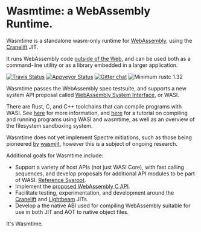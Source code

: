 # Wasmtime: a WebAssembly Runtime.

Wasmtime is a standalone wasm-only runtime for [WebAssembly], using the [Cranelift] JIT.

It runs WebAssembly code [outside of the Web], and can be used both as a command-line
utility or as a library embedded in a larger application.

[WebAssembly]: https://webassembly.org/
[Cranelift]: https://github.com/CraneStation/cranelift
[outside of the Web]: https://webassembly.org/docs/non-web/

[![Travis Status](https://travis-ci.org/CraneStation/wasmtime.svg?branch=master)](https://travis-ci.org/CraneStation/wasmtime)
[![Appveyor Status](https://ci.appveyor.com/api/projects/status/vxvpt2plriy5s0mc?svg=true)](https://ci.appveyor.com/project/CraneStation/cranelift)
[![Gitter chat](https://badges.gitter.im/CraneStation/CraneStation.svg)](https://gitter.im/CraneStation/Lobby)
![Minimum rustc 1.32](https://img.shields.io/badge/rustc-1.32+-green.svg)

Wasmtime passes the WebAssembly spec testsuite, and supports a new system
API proposal called [WebAssembly System Interface], or WASI.

There are Rust, C, and C++ toolchains that can compile programs with WASI. See
[here][WASI intro] for more information, and [here][WASI tutorial] for a
tutorial on compiling and running programs using WASI and wasmtime, as
well as an overview of the filesystem sandboxing system.

Wasmtime does not yet implement Spectre mitiations, such as those being
pioneered [by](https://www.wasmjit.org/blog/spectre-mitigations-part-1.html)
[wasmjit](https://www.wasmjit.org/blog/spectre-mitigations-part-2.html),
however this is a subject of ongoing research.

[CloudABI]: https://cloudabi.org/
[WebAssembly System Interface]: docs/WASI-overview.md
[WASI intro]: docs/WASI-intro.md
[WASI tutorial]: docs/WASI-tutorial.md

Additional goals for Wasmtime include:
 - Support a variety of host APIs (not just WASI Core), with fast calling sequences,
   and develop proposals for additional API modules to be part of WASI.
   [Reference Sysroot](https://github.com/WebAssembly/reference-sysroot).
 - Implement the [proposed WebAssembly C API].
 - Facilitate testing, experimentation, and development around the [Cranelift] and
   [Lightbeam] JITs.
 - Develop a the native ABI used for compiling WebAssembly suitable for use in both
   JIT and AOT to native object files.

[proposed WebAssembly C API]: https://github.com/rossberg/wasm-c-api
[Cranelift]: https://github.com/CraneStation/cranelift
[Lightbeam]: https://github.com/CraneStation/lightbeam

It's Wasmtime.
